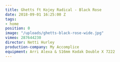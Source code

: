```yaml
---
title: Ghetts ft Kojey Radical - Black Rose
date: 2018-09-01 16:25:00 Z
tags:
- home
position: 0
image: "/uploads/ghetts-black-rose-wide.jpg"
vimeo: 287644230
director: Netti Hurley
production-company: My Accomplice
equipment: Arri Alexa & S16mm Kodak Double X 7222
---
```


